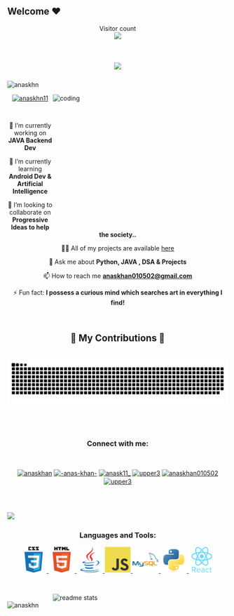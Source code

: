 ## Welcome ❤️
<p align="center"> 
  Visitor count<br>
  <img src="https://profile-counter.glitch.me/anaskhn/count.svg" />
</p>
<h1 align="center">
    <img src="https://readme-typing-svg.herokuapp.com/?font=Righteous&size=35&center=true&vCenter=true&width=500&height=70&duration=4000&lines=Hi+There!+👋;+I'm+Anas+Khan!;" />
</h1>
<p align="left"> <img width ="300" src="https://komarev.com/ghpvc/?username=anaskhn&label=Profile%20views&color=0e75b6&style=flat" alt="anaskhn" /> </p>
<img align="right" alt="coding" height ="300" width ="400" src="https://user-images.githubusercontent.com/46869388/89207039-b899e600-d5d7-11ea-90d0-c894383d35b4.gif">


<p align="center"> <a href="https://X.com/anaskhn11" target="blank"><img src="https://pbs.twimg.com/profile_images/1812366497487978496/TXkrdIcc_400x400.jpg" alt="anaskhn11" /></a> </p>

<br/>
<div align="center">

  🔭 I’m currently working on **JAVA Backend Dev**

  🌱 I’m currently learning **Android Dev & Artificial Intelligence**

  👯 I’m looking to collaborate on **Progressive Ideas to help the society..**

  👨‍💻 All of my projects are available [here](https://github.com/anaskhn?tab=repositories)

  💬 Ask me about **Python, JAVA , DSA & Projects**

  📫 How to reach me **anaskhan010502@gmail.com**
  
  ⚡ Fun fact: **I possess a curious mind which searches art in everything I find!**

</div>
<br/>

<div align="center">
  <h2>🐍 My Contributions 🐍</h2>
  <br>
  <img alt="snake eating my contributions" src="https://raw.githubusercontent.com/salesp07/salesp07/output/github-contribution-grid-snake.svg" />
  
  <br/><br/>
</div>

<h3 align="center">Connect with me:</h3>
<br/>
<p align="center">
<a href="https://x.com/AnasKhn11" target="blank"><img align="center" src="https://pbs.twimg.com/profile_images/1683899100922511378/5lY42eHs_400x400.jpg" alt="anaskhan" height="50" width="60" /></a>
<a href="https://linkedin.com/in/-anas-khan-" target="blank"><img align="center" src="https://raw.githubusercontent.com/rahuldkjain/github-profile-readme-generator/master/src/images/icons/Social/linked-in-alt.svg" alt="-anas-khan-" height="50" width="60" /></a>
<a href="https://instagram.com/anask11_" target="blank"><img align="center" src="https://raw.githubusercontent.com/rahuldkjain/github-profile-readme-generator/master/src/images/icons/Social/instagram.svg" alt="anask11_" height="50" width="60" /></a>
<a href="https://www.codechef.com/users/upper3" target="blank"><img align="center" src="https://pbs.twimg.com/profile_images/1477930785537605633/ROTVNVz7_400x400.jpg" alt="upper3" height="50" width="60" /></a>
<a href="https://www.hackerrank.com/profile/anaskhan010502" target="blank"><img align="center" src="https://raw.githubusercontent.com/rahuldkjain/github-profile-readme-generator/master/src/images/icons/Social/hackerrank.svg" alt="anaskhan010502" height="50" width="60" /></a>
<a href="https://www.leetcode.com/upper3" target="blank"><img align="center" src="https://raw.githubusercontent.com/rahuldkjain/github-profile-readme-generator/master/src/images/icons/Social/leet-code.svg" alt="upper3" height="50" width="60" /></a>
</p>
<br/><br/>

![](https://leetcard.jacoblin.cool/upper3?ext=heatmap)


<h3 align="center">Languages and Tools:</h3>
<p align="center"> <a href="https://www.w3schools.com/css/" target="_blank" rel="noreferrer"> <img src="https://raw.githubusercontent.com/devicons/devicon/master/icons/css3/css3-original-wordmark.svg" alt="css3" height="60" width="60"/> </a> <a href="https://www.w3.org/html/" target="_blank" rel="noreferrer"> <img src="https://raw.githubusercontent.com/devicons/devicon/master/icons/html5/html5-original-wordmark.svg" alt="html5" height="60" width="60"/> </a> <a href="https://www.java.com" target="_blank" rel="noreferrer"> <img src="https://raw.githubusercontent.com/devicons/devicon/master/icons/java/java-original.svg" alt="java" height="60" width="60"/> </a> <a href="https://developer.mozilla.org/en-US/docs/Web/JavaScript" target="_blank" rel="noreferrer"> <img src="https://raw.githubusercontent.com/devicons/devicon/master/icons/javascript/javascript-original.svg" alt="javascript" height="60" width="60"/> </a> <a href="https://www.mysql.com/" target="_blank" rel="noreferrer"> <img src="https://raw.githubusercontent.com/devicons/devicon/master/icons/mysql/mysql-original-wordmark.svg" alt="mysql" height="60" width="60"/> </a> <a href="https://www.python.org" target="_blank" rel="noreferrer"> <img src="https://raw.githubusercontent.com/devicons/devicon/master/icons/python/python-original.svg" alt="python" height="60" width="60"/> </a> <a href="https://reactjs.org/" target="_blank" rel="noreferrer"> <img src="https://raw.githubusercontent.com/devicons/devicon/master/icons/react/react-original-wordmark.svg" alt="react" height="60" width="60"/> </a> </p>

&nbsp;
<p><img align="right" width ="400" src="https://github-readme-stats-salesp07.vercel.app/api?username=anaskhn&count_private=true&show_icons=true&theme=react&rank_icon=github&border_radius=10" alt="readme stats" /></p>

<p><img align="left" width ="400" src="https://github-readme-streak-stats.herokuapp.com/?user=anaskhn&" alt="anaskhn" /></p>

<!--
**anaskhn/anaskhn** is a ✨ _special_ ✨ repository because its `README.md` (this file) appears on your GitHub profile.


-->

